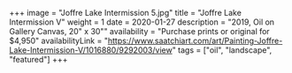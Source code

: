 +++
image = "Joffre Lake Intermission 5.jpg"
title = "Joffre Lake Intermission V"
weight = 1
date = 2020-01-27
description = "2019, Oil on Gallery Canvas, 20\" x 30\""
availability = "Purchase prints or original for $4,950"
availabilityLink = "https://www.saatchiart.com/art/Painting-Joffre-Lake-Intermission-V/1016880/9292003/view"
tags = ["oil", "landscape", "featured"]
+++